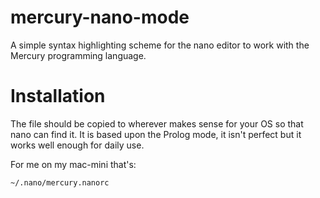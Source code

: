 # mercury-nano-mode

A simple syntax highlighting scheme for the nano editor to work with the
Mercury programming language.

# Installation

The file should be copied to wherever makes sense for your OS so that nano can
find it. It is based upon the Prolog mode, it isn't perfect but it works well
enough for daily use.

For me on my mac-mini that's:

    ~/.nano/mercury.nanorc


